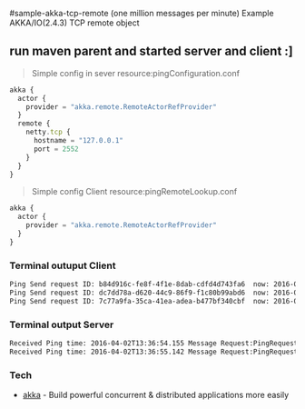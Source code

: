 #sample-akka-tcp-remote (one million messages per minute)
Example AKKA/IO(2.4.3) TCP remote object 

## run maven parent and started server and client :]

> Simple config in sever resource:pingConfiguration.conf
```javascript
akka {
  actor {
    provider = "akka.remote.RemoteActorRefProvider"
  }
  remote {
    netty.tcp {
      hostname = "127.0.0.1"
      port = 2552
    }
  }
}
```

> Simple config Client resource:pingRemoteLookup.conf
```javascript
akka {
  actor {
    provider = "akka.remote.RemoteActorRefProvider"
  }
}
```


### Terminal outuput Client

```sh
Ping Send request ID: b84d916c-fe8f-4f1e-8dab-cdfd4d743fa6	now: 2016-04-02T13:36:51.138 	Ping Response ID: b84d916c-fe8f-4f1e-8dab-cdfd4d743fa6	latency: 4 mls
Ping Send request ID: dc7dd78a-d620-44c9-86f9-f1c80b99abd6	now: 2016-04-02T13:36:52.149 	Ping Response ID: dc7dd78a-d620-44c9-86f9-f1c80b99abd6	latency: 5 mls
Ping Send request ID: 7c77a9fa-35ca-41ea-adea-b477bf340cbf	now: 2016-04-02T13:36:53.138 	Ping Response ID: 7c77a9fa-35ca-41ea-adea-b477bf340cbf	latency: 5 mls
```

### Terminal output Server

```sh
Received Ping time: 2016-04-02T13:36:54.155	Message Request:PingRequest{now=1459615014150, id='4f0a50d6-c553-4e8a-838f-4c0011153659'} 
Received Ping time: 2016-04-02T13:36:55.142	Message Request:PingRequest{now=1459615015139, id='01f789d5-8723-4f95-952c-1f75efbdf3d4'} 
```

### Tech
* [akka] - Build powerful concurrent & distributed applications
more easily

[akka]: <http://akka.io>
